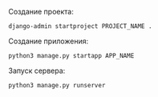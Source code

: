 Создание проекта:
```
django-admin startproject PROJECT_NAME .
```

Создание приложения:
```
python3 manage.py startapp APP_NAME
```

Запуск сервера:
```
python3 manage.py runserver
```